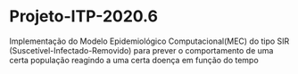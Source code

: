 # Projeto-ITP-2020.6
Implementação do Modelo Epidemiológico Computacional(MEC) do tipo SIR (Suscetível-Infectado-Removido) para prever o comportamento de uma certa população reagindo a uma certa doença em função do tempo

